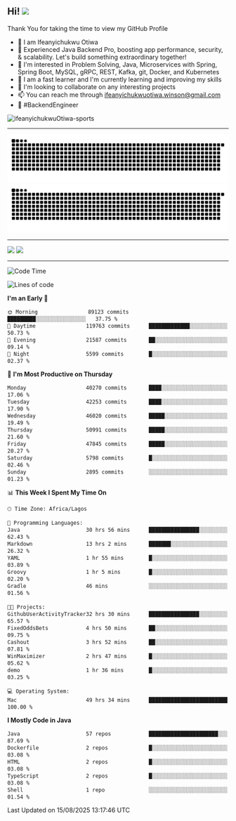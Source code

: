 <!-- BLOG-POST-LIST:START --><!-- BLOG-POST-LIST:END -->

## Hi! <img src="https://media.giphy.com/media/hvRJCLFzcasrR4ia7z/giphy.gif" width="4%"> 

Thank You for taking the time to view my GitHub Profile

- 👋 I am Ifeanyichukwu Otiwa
- 🚀 Experienced Java Backend Pro, boosting app performance, security, & scalability. Let's build something extraordinary together!
- 👀 I'm interested in Problem Solving, Java, Microservices with Spring, Spring Boot, MySQL, gRPC, REST, Kafka, git, Docker, and Kubernetes
- 🌱 I am a fast learner and I'm currently learning and improving my skills
- 💞️ I'm looking to collaborate on any interesting projects
- 📫 You can reach me through ifeanyichukwuotiwa.winson@gmail.com
- 🚀 #BackendEngineer

<p align="left" marginTop="10px"> <img src="https://komarev.com/ghpvc/?username=ifeanyichukwuOtiwa-sports&label=Profile%20views&color=0e75b6&style=for-the-badge" alt="ifeanyichukwuOtiwa-sports" /> </p>

***

<!--🐍📈SNAKEGRAPH / 🌐WEBSITE: https://github.com/Platane/snk -->
![github contribution grid snake animation](https://raw.githubusercontent.com/ifeanyichukwuOtiwa-sports/ifeanyichukwuOtiwa-sports/output/github-contribution-grid-snake-dark.svg#gh-dark-mode-only)![github contribution grid snake animation](https://raw.githubusercontent.com/ifeanyichukwuOtiwa-sports/ifeanyichukwuOtiwa-sports/output/github-contribution-grid-snake.svg#gh-light-mode-only)

***

<p float="left">
  <img float="left" src="https://github-readme-stats.vercel.app/api?username=ifeanyichukwuOtiwa-sports&count_private=true&include_all_commits=true&theme=react&show_icons=true" />
  <img float="right" src="https://github-readme-stats.vercel.app/api/top-langs/?username=ifeanyichukwuOtiwa-sports&layout=compact&show_icons=true&theme=react" /> 
</p>

***



<!--START_SECTION:waka-->
![Code Time](http://img.shields.io/badge/Code%20Time-4%2C107%20hrs%2025%20mins-blue)

![Lines of code](https://img.shields.io/badge/From%20Hello%20World%20I%27ve%20Written-64.3%20million%20lines%20of%20code-blue)

**I'm an Early 🐤** 

```text
🌞 Morning                89123 commits       █████████░░░░░░░░░░░░░░░░   37.75 % 
🌆 Daytime                119763 commits      █████████████░░░░░░░░░░░░   50.73 % 
🌃 Evening                21587 commits       ██░░░░░░░░░░░░░░░░░░░░░░░   09.14 % 
🌙 Night                  5599 commits        █░░░░░░░░░░░░░░░░░░░░░░░░   02.37 % 
```
📅 **I'm Most Productive on Thursday** 

```text
Monday                   40270 commits       ████░░░░░░░░░░░░░░░░░░░░░   17.06 % 
Tuesday                  42253 commits       ████░░░░░░░░░░░░░░░░░░░░░   17.90 % 
Wednesday                46020 commits       █████░░░░░░░░░░░░░░░░░░░░   19.49 % 
Thursday                 50991 commits       █████░░░░░░░░░░░░░░░░░░░░   21.60 % 
Friday                   47845 commits       █████░░░░░░░░░░░░░░░░░░░░   20.27 % 
Saturday                 5798 commits        █░░░░░░░░░░░░░░░░░░░░░░░░   02.46 % 
Sunday                   2895 commits        ░░░░░░░░░░░░░░░░░░░░░░░░░   01.23 % 
```


📊 **This Week I Spent My Time On** 

```text
🕑︎ Time Zone: Africa/Lagos

💬 Programming Languages: 
Java                     30 hrs 56 mins      ████████████████░░░░░░░░░   62.43 % 
Markdown                 13 hrs 2 mins       ███████░░░░░░░░░░░░░░░░░░   26.32 % 
YAML                     1 hr 55 mins        █░░░░░░░░░░░░░░░░░░░░░░░░   03.89 % 
Groovy                   1 hr 5 mins         █░░░░░░░░░░░░░░░░░░░░░░░░   02.20 % 
Gradle                   46 mins             ░░░░░░░░░░░░░░░░░░░░░░░░░   01.56 % 

🐱‍💻 Projects: 
GithubUserActivityTracker32 hrs 30 mins      ████████████████░░░░░░░░░   65.57 % 
FixedOddsBets            4 hrs 50 mins       ██░░░░░░░░░░░░░░░░░░░░░░░   09.75 % 
Cashout                  3 hrs 52 mins       ██░░░░░░░░░░░░░░░░░░░░░░░   07.81 % 
WinMaximizer             2 hrs 47 mins       █░░░░░░░░░░░░░░░░░░░░░░░░   05.62 % 
demo                     1 hr 36 mins        █░░░░░░░░░░░░░░░░░░░░░░░░   03.25 % 

💻 Operating System: 
Mac                      49 hrs 34 mins      █████████████████████████   100.00 % 
```

**I Mostly Code in Java** 

```text
Java                     57 repos            ██████████████████████░░░   87.69 % 
Dockerfile               2 repos             █░░░░░░░░░░░░░░░░░░░░░░░░   03.08 % 
HTML                     2 repos             █░░░░░░░░░░░░░░░░░░░░░░░░   03.08 % 
TypeScript               2 repos             █░░░░░░░░░░░░░░░░░░░░░░░░   03.08 % 
Shell                    1 repo              ░░░░░░░░░░░░░░░░░░░░░░░░░   01.54 % 
```




 Last Updated on 15/08/2025 13:17:46 UTC
<!--END_SECTION:waka-->

<!--
<p align="center">
![trophy](https://github-profile-trophy.vercel.app/?username=ifeanyichukwuOtiwa-sports&theme=onedark) (https://github.com/ryo-ma/github-profile-trophy)
</p>
-->

<!---
ifeanyi-otiwa/ifeanyi-otiwa is a ✨ special ✨ repository because its `README.md` (this file) appears on your GitHub profile.
You can click the Preview link to take a look at your changes.
--->
